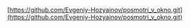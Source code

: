 [https://github.com/Evgeniy-Hozyainov/posmotri_v_okno.git](https://github.com/Evgeniy-Hozyainov/posmotri_v_okno.git)